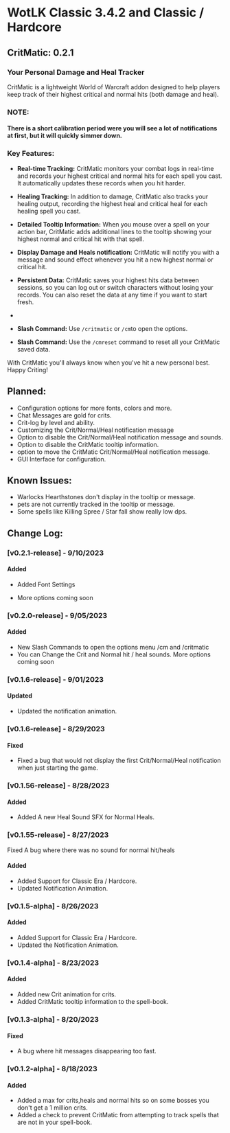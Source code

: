 # WotLK Classic 3.4.2 and Classic / Hardcore

## CritMatic: 0.2.1

### Your Personal Damage and Heal Tracker

CritMatic is a lightweight World of Warcraft addon designed to help players keep track of their highest critical and
normal hits (both damage and heal).

### NOTE:

#### There is a short calibration period were you will see a lot of notifications at first, but it will quickly simmer down.

### Key Features:

- **Real-time Tracking:** CritMatic monitors your combat logs in real-time and records your highest critical and normal
  hits for each spell you cast. It automatically updates these records when you hit harder.
- **Healing Tracking:** In addition to damage, CritMatic also tracks your healing output, recording the highest heal and
  critical heal for each healing spell you cast.

- **Detailed Tooltip Information:** When you mouse over a spell on your action bar, CritMatic adds additional lines to
  the tooltip showing your highest normal and critical hit with that spell.

- **Display Damage and Heals notification:** CritMatic will notify you with a message and sound effect whenever you hit
  a new highest
  normal or critical hit.

- **Persistent Data:** CritMatic saves your highest hits data between sessions, so you can log out or switch characters
  without losing your records. You can also reset the data at any time if you want to start fresh.
-
- **Slash Command:** Use  `/critmatic` or `/cm`to open the options.
- **Slash Command:** Use the `/cmreset` command to reset all your CritMatic saved data.

With CritMatic you'll always know when you've hit a new personal best. Happy Criting!

## Planned:

- Configuration options for more fonts, colors and more.
- Chat Messages are gold for crits.
- Crit-log by level and ability.
- Customizing the Crit/Normal/Heal notification message
- Option to disable the Crit/Normal/Heal notification message and sounds.
- Option to disable the CritMatic tooltip information.
- option to move the CritMatic Crit/Normal/Heal notification message.
- GUI Interface for configuration.

## Known Issues:

- Warlocks Hearthstones don't display in the tooltip or message.
- pets are not currently tracked in the tooltip or message.
- Some spells like Killing Spree / Star fall show really low dps.

## Change Log:

### [v0.2.1-release] - 9/10/2023

#### Added

- Added Font Settings

- More options coming soon

### [v0.2.0-release] - 9/05/2023

#### Added

- New Slash Commands to open the options menu /cm and /critmatic
- You can Change the Crit and Normal hit / heal sounds.
  More options coming soon

### [v0.1.6-release] - 9/01/2023

#### Updated

- Updated the notification animation.

### [v0.1.6-release] - 8/29/2023

#### Fixed

- Fixed a bug that would not display the first Crit/Normal/Heal notification when just starting the game.

### [v0.1.56-release] - 8/28/2023

#### Added

- Added A new Heal Sound SFX for Normal Heals.

### [v0.1.55-release] - 8/27/2023

Fixed A bug where there was no sound for normal hit/heals

#### Added

- Added Support for Classic Era / Hardcore.
- Updated Notification Animation.

### [v0.1.5-alpha] - 8/26/2023

#### Added

- Added Support for Classic Era / Hardcore.
- Updated the Notification Animation.

### [v0.1.4-alpha] - 8/23/2023

#### Added

- Added new Crit animation for crits.
- Added CritMatic tooltip information to the spell-book.

### [v0.1.3-alpha] - 8/20/2023

#### Fixed

- A bug where hit messages disappearing too fast.

### [v0.1.2-alpha] - 8/18/2023

#### Added

- Added a max for crits,heals and normal hits so on some bosses you don't get a 1 million crits.
- Added a check to prevent CritMatic from attempting to track spells that are not in your spell-book.


